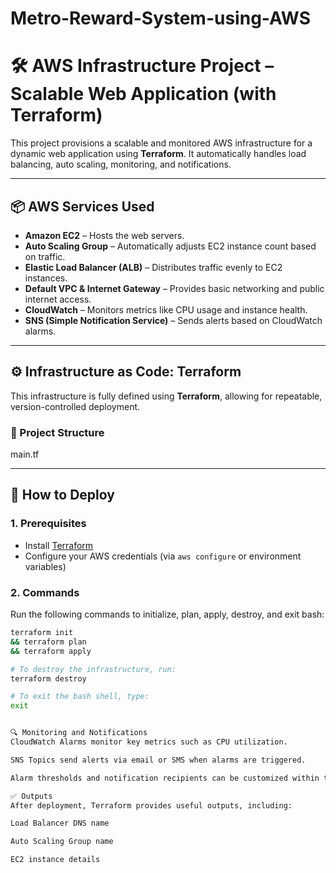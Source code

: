 # Metro-Reward-System-using-AWS
# 🛠️ AWS Infrastructure Project – Scalable Web Application (with Terraform)

This project provisions a scalable and monitored AWS infrastructure for a dynamic web application using **Terraform**. It automatically handles load balancing, auto scaling, monitoring, and notifications.

---

## 📦 AWS Services Used

- **Amazon EC2** – Hosts the web servers.
- **Auto Scaling Group** – Automatically adjusts EC2 instance count based on traffic.
- **Elastic Load Balancer (ALB)** – Distributes traffic evenly to EC2 instances.
- **Default VPC & Internet Gateway** – Provides basic networking and public internet access.
- **CloudWatch** – Monitors metrics like CPU usage and instance health.
- **SNS (Simple Notification Service)** – Sends alerts based on CloudWatch alarms.

---

## ⚙️ Infrastructure as Code: Terraform

This infrastructure is fully defined using **Terraform**, allowing for repeatable, version-controlled deployment.

### 📁 Project Structure 

main.tf

---

## 🚀 How to Deploy

### 1. **Prerequisites**
- Install [Terraform](https://www.terraform.io/downloads)
- Configure your AWS credentials (via `aws configure` or environment variables)

### 2. **Commands**

Run the following commands to initialize, plan, apply, destroy, and exit bash:

```bash
terraform init
&& terraform plan
&& terraform apply

# To destroy the infrastructure, run:
terraform destroy

# To exit the bash shell, type:
exit


🔍 Monitoring and Notifications
CloudWatch Alarms monitor key metrics such as CPU utilization.

SNS Topics send alerts via email or SMS when alarms are triggered.

Alarm thresholds and notification recipients can be customized within the Terraform configuration.

✅ Outputs
After deployment, Terraform provides useful outputs, including:

Load Balancer DNS name

Auto Scaling Group name

EC2 instance details





